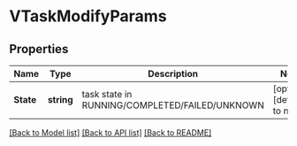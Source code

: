 # VTaskModifyParams

## Properties
Name | Type | Description | Notes
------------ | ------------- | ------------- | -------------
**State** | **string** | task state in RUNNING/COMPLETED/FAILED/UNKNOWN | [optional] [default to null]

[[Back to Model list]](../README.md#documentation-for-models) [[Back to API list]](../README.md#documentation-for-api-endpoints) [[Back to README]](../README.md)


